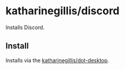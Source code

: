 # katharinegillis/discord
Installs Discord.

## Install
Installs via the [katharinegillis/dot-desktop](https://github.com/katharinegillis/dot-desktop).
